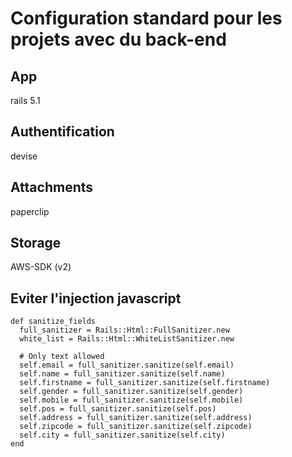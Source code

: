 # Configuration standard pour les projets avec du back-end

## App

rails 5.1

## Authentification

devise

## Attachments

paperclip

## Storage

AWS-SDK (v2)

## Eviter l'injection javascript 

    def sanitize_fields
      full_sanitizer = Rails::Html::FullSanitizer.new
      white_list = Rails::Html::WhiteListSanitizer.new

      # Only text allowed
      self.email = full_sanitizer.sanitize(self.email)
      self.name = full_sanitizer.sanitize(self.name)
      self.firstname = full_sanitizer.sanitize(self.firstname)
      self.gender = full_sanitizer.sanitize(self.gender)
      self.mobile = full_sanitizer.sanitize(self.mobile)
      self.pos = full_sanitizer.sanitize(self.pos)
      self.address = full_sanitizer.sanitize(self.address)
      self.zipcode = full_sanitizer.sanitize(self.zipcode)
      self.city = full_sanitizer.sanitize(self.city)
    end
